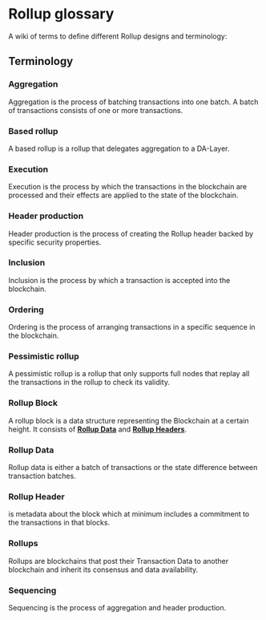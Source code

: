 # Rollup glossary

A wiki of terms to define different Rollup designs and terminology:

<!-- **Types of Rollup Designs:**

* [Basic Rollup](/reference/basic-rollup)
* [Based Pessimistic Rollup](/reference/based-pessimistic-rollup)
* [Pessimistic Rollup with a Shared Sequencer](/reference/pessimistic-rollup-with-a-shared-sequencer)
* Pessimistic Rollup with Based and Shared Sequencing
* Based Rollup with a Centralized Sequencer
* Optimistic Rollup with a Centralized Header Producer
* Based ZK Rollup with a Decentralized Prover Market
* Based Rollup with a Header Producer Competition Maximizing Protocol MEV -->

## Terminology

### Aggregation

Aggregation is the process of batching transactions into one batch. A batch of transactions consists of one or more transactions.

### Based rollup

A based rollup is a rollup that delegates aggregation to a DA-Layer.

### Execution

Execution is the process by which the transactions in the blockchain are processed and their effects are applied to the state of the blockchain.

### Header production

Header production is the process of creating the Rollup header backed by specific security properties.

### Inclusion

Inclusion is the process by which a transaction is accepted into the blockchain.

### Ordering

Ordering is the process of arranging transactions in a specific sequence in the blockchain.

### Pessimistic rollup

A pessimistic rollup is a rollup that only supports full nodes that replay all the transactions in the rollup to check its validity.

### Rollup Block

A rollup block is a data structure representing the Blockchain at a certain height. It consists of [**Rollup Data**](#rollup-data) and
[**Rollup Headers**](#rollup-header).

### Rollup Data

Rollup data is either a batch of transactions or the state difference between transaction batches.

### Rollup Header

is metadata about the block which at minimum includes a commitment to the transactions in that blocks.

### Rollups

Rollups are blockchains that post their Transaction Data to another blockchain and inherit its consensus and data availability.

### Sequencing

Sequencing is the process of aggregation and header production.
